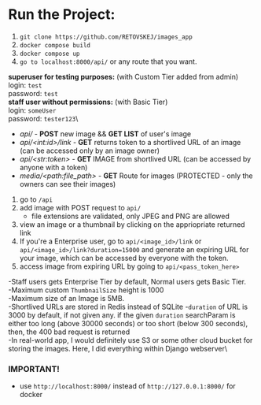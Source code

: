 # Run the Project:

1. `git clone https://github.com/RETOVSKEJ/images_app`
2. `docker compose build`
3. `docker compose up`
4. `go to localhost:8000/api/` or any route that you want.

**superuser for testing purposes:** (with Custom Tier added from admin)\
login: `test`\
password: `test`\
**staff user without permissions:** (with Basic Tier)\
login: `someUser`\
password: `tester123`\


- _api/_ - **POST** new image && **GET LIST** of user's image
- _api/\<int:id>/link_ - **GET** returns token to a shortlived URL of an image (can be accessed only by an image owner)
- _api/\<str:token>_ - **GET** IMAGE from shortlived URL (can be accessed by anyone with a token)
- _media/\<path:file_path>_ - **GET** Route for images (PROTECTED - only the owners can see their images)


1. go to `/api`
2. add image with POST request to `api/`
   - file extensions are validated, only JPEG and PNG are allowed
3. view an image or a thumbnail by clicking on the appriopriate returned link
4. If you're a Enterprise user, go to `api/<image_id>/link` or `api/<image_id>/link?duration=15000` and generate an expiring URL for your image, which can be accessed by everyone with the token.
5. access image from expiring URL by going to `api/<pass_token_here>`



-Staff users gets Enterprise Tier by default, Normal users gets Basic Tier.\
-Maximum custom `ThumbnailSize` height is 1000\
-Maximum size of an Image is 5MB.\
-Shortlived URLs are stored in Redis instead of SQLite -`duration` of URL is 3000 by default, if not given any. if the given `duration` searchParam is either too long (above 30000 seconds) or too short (below 300 seconds), then, the 400 bad request is returned\
-In real-world app, I would definitely use S3 or some other cloud bucket for storing the images. Here, I did everything within Django webserver\

### IMPORTANT!
- use `http://localhost:8000/` instead of `http://127.0.0.1:8000/` for docker
